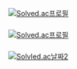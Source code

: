 [![Solved.ac프로필](http://mazassumnida.wtf/api/mini/generate_badge?boj=deom)](https://solved.ac/profile/deom)
###
[![Solved.ac프로필](http://mazassumnida.wtf/api/v2/generate_badge?boj=deom)](https://solved.ac/profile/deom)
###
[![Solvled.ac날짜2](https://mazandi.herokuapp.com/api?handle=deom&theme=cold)](https://solved.ac/profile/deom)

